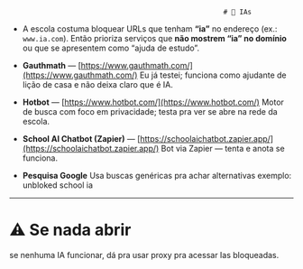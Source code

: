 

                                                         # 🤖 IAs
* A escola costuma bloquear URLs que tenham **“ia”** no endereço (ex.: `www.ia.com`).
  Então prioriza serviços que **não mostrem “ia” no domínio** ou que se apresentem como “ajuda de estudo”.

* **Gauthmath** — [https://www.gauthmath.com/](https://www.gauthmath.com/)
  Eu já testei; funciona como ajudante de lição de casa e não deixa claro que é IA.


* **Hotbot** — [https://www.hotbot.com/](https://www.hotbot.com/)
  Motor de busca com foco em privacidade; testa pra ver se abre na rede da escola.

* **School AI Chatbot (Zapier)** — [https://schoolaichatbot.zapier.app/](https://schoolaichatbot.zapier.app/)
  Bot via Zapier — tenta e anota se funciona.

* **Pesquisa Google** 
  Usa buscas genéricas pra achar alternativas exemplo:
unbloked school ia

---

# ⚠️ Se nada abrir
se nenhuma IA funcionar, dá pra usar proxy pra acessar Ias bloqueadas.
